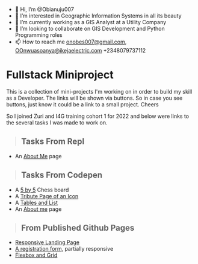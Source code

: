 - 👋 Hi, I’m @Obianuju007
- 👀 I’m interested in Geographic Information Systems in all its beauty
- 🌱 I’m currently working as a GIS Analyst at a Utility Company
- 💞️ I’m looking to collaborate on GIS Development and Python Programming roles
- 📫 How to reach me onobes007@gmail.com, OOnwuasoanya@ikejaelectric.com +2348079737112

# Fullstack Miniproject
This is a collection of mini-projects I'm working on in order to build my skill as a Developer.
The links will be shown via buttons. So in case you see buttons, just know it could be a link to a small project. Cheers 

So I joined Zuri and I4G training cohort 1 for 2022 and below were links to the several tasks I was made to work on.
> ## Tasks From Repl
* An [About Me](https://About-me.obianuju007.repl.co) page
> ## Tasks From Codepen
* A [5 by 5](https://codepen.io/Yhujay/full/mdXLLEg) Chess board
* A [Tribute Page of an Icon](https://codepen.io/Yhujay/full/ExQwqBN)
* A [Tables and List](https://codepen.io/Yhujay/full/poaWMQM)
* An [About me](https://codepen.io/Yhujay/full/wvygZgM) page
> ## From Published Github Pages
* [Responsive Landing Page](https://obianuju007.github.io/responsive-form/)
* [A registration form](https://obianuju007.github.io/registration-form/), partially responsive
* [Flexbox and Grid](https://obianuju007.github.io/)


<!---
Obianuju007/Obianuju007 is a ✨ special ✨ repository because its `README.md` (this file) appears on your GitHub profile.
You can click the Preview link to take a look at your changes.
--->
